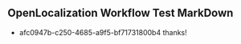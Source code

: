 ## OpenLocalization Workflow Test MarkDown
* afc0947b-c250-4685-a9f5-bf71731800b4 thanks!

<!--HONumber=Oct16_HO4-->


